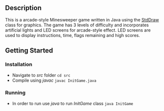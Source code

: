 ## Description

This is a arcade-style Minesweeper game written in Java using the [StdDraw](http://introcs.cs.princeton.edu/15inout) class for graphics. The game has 3 levels of difficulty and incorporates artificial lights and LED screens for arcade-style effect. LED screens are used to display instructions, time, flags remaining and high scores.

## Getting Started



### Installation
- Navigate to *src* folder `cd src`
- Compile using *javac* `javac InitGame.java`

### Running
- In order to run use *java* to run *InitGame* class `java InitGame`

